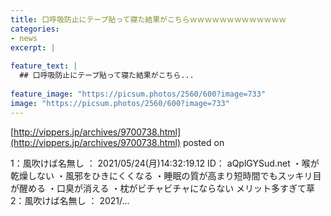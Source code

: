 ```yaml
---
title: 口呼吸防止にテープ貼って寝た結果がこちらｗｗｗｗｗｗｗｗｗｗｗｗｗ
categories:
- news
excerpt: |
  
feature_text: |
  ## 口呼吸防止にテープ貼って寝た結果がこちら...
  
feature_image: "https://picsum.photos/2560/600?image=733"
image: "https://picsum.photos/2560/600?image=733"
---
```


[http://vippers.jp/archives/9700738.html](http://vippers.jp/archives/9700738.html)
posted on 

<!--more-->

1：風吹けば名無し ： 2021/05/24(月)14:32:19.12 ID： aQplGYSud.net ・喉が乾燥しない ・風邪をひきにくくなる ・睡眠の質が高まり短時間でもスッキリ目が醒める ・口臭が消える ・枕がビチャビチャにならない メリット多すぎて草 2：風吹けば名無し ： 2021/...
